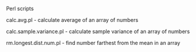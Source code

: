 Perl scripts

calc.avg.pl - calculate average of an array of numbers

calc.sample.variance.pl - calculate sample variance of an array of numbers

rm.longest.dist.num.pl - find number farthest from the mean in an array
